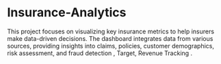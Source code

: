 # Insurance-Analytics
This project focuses on visualizing key insurance metrics to help insurers make data-driven decisions. The dashboard integrates data from various sources, providing insights into claims, policies, customer demographics, risk assessment, and fraud detection , Target, Revenue Tracking .
